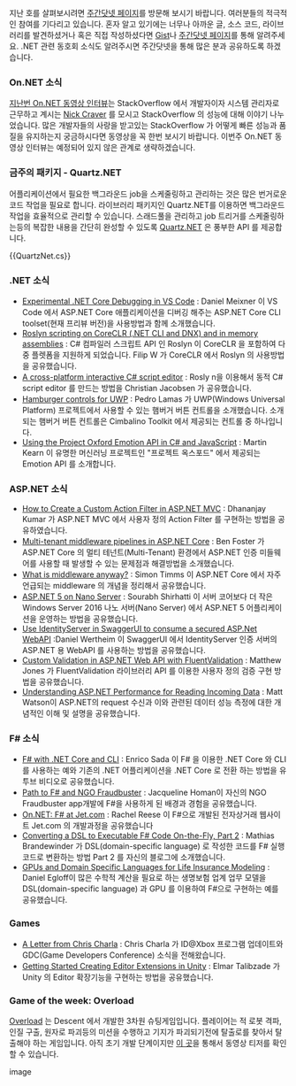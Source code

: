 지난 호를 살펴보시려면 [주간닷넷 페이지](https://www.facebook.com/jugan.net/)를 방문해 보시기 바랍니다. 여러분들의 적극적인 참여를 기다리고 있습니다. 혼자 알고 있기에는 너무나 아까운 글, 소스 코드, 라이브러리를 발견하셨거나 혹은 직접 작성하셨다면 [Gist](https://gist.github.com/options/e9fc443b8c882157fe4a)나 [주간닷넷 페이지](https://www.facebook.com/jugan.net/)를 통해 알려주세요. .NET 관련 동호회 소식도 알려주시면 주간닷넷을 통해 많은 분과 공유하도록 하겠습니다.

### On.NET 소식
[지난번 On.NET 동영상 인터뷰](https://www.youtube.com/watch?v=DJn8-Psznsw)는 StackOverflow 에서 개발자이자 시스템 관리자로 근무하고 계시는 [Nick Craver](http://nickcraver.com/) 를 모시고 StackOverflow 의 성능에 대해 이야기 나누었습니다. 
많은 개발자들의 사랑을 받고있는 StackOverflow 가 어떻게 빠른 성능과 품질을 유지하는지 궁금하시다면 동영상을 꼭 한번 보시기 바랍니다. 이번주 On.NET 동영상 인터뷰는 예정되어 있지 않은 관계로 생략하겠습니다.

### 금주의 패키지 - Quartz.NET
어플리케이션에서 필요한 백그라운드 job을 스케줄링하고 관리하는 것은 많은 번거로운 코드 작업을 필요로 합니다. 라이브러리 패키지인 Quartz.NET를 이용하면 백그라운드 작업을 효율적으로 관리할 수 있습니다. 스래드풀을 관리하고 job 트리거를 스케줄링하는등의 복잡한 내용을 간단히 완성할 수 있도록 [Quartz.NET](http://www.quartz-scheduler.net/) 은 풍부한 API 를 제공합니다.

<section>
{{QuartzNet.cs}}<script src="https://gist.github.com/bleroy/1f3f752dfebde0e9ae7b.js"></script>
</section>


### .NET 소식
* [Experimental .NET Core Debugging in VS Code](https://blogs.msdn.microsoft.com/visualstudioalm/2016/03/10/experimental-net-core-debugging-in-vs-code/) : Daniel Meixner 이 VS Code 에서 ASP.NET Core 애플리케이션을 디버깅 해주는 ASP.NET Core CLI toolset(현재 프리뷰 버전)을 사용방법과 함께 소개했습니다.
* [Roslyn scripting on CoreCLR (.NET CLI and DNX) and in memory assemblies](http://www.strathweb.com/2016/03/roslyn-scripting-on-coreclr-net-cli-and-dnx-and-in-memory-assemblies/) :  C# 컴파일러 스크립트 API 인 Roslyn 이 CoreCLR 을 포함하여 다중 플렛폼을 지원하게 되었습니다. Filip W 가 CoreCLR 에서 Roslyn 의 사용방법을 공유했습니다.
* [A cross-platform interactive C# script editor](http://www.jayway.com/2016/03/09/interactive-c-script-editor-built-electron-edgejs/) : Rosly n을 이용해서 동적 C# script editor 를 만드는 방법을 Christian Jacobsen 가 공유했습니다.
* [Hamburger controls for UWP](https://www.pedrolamas.com/2016/03/07/cimbalino-toolkit-hamburger-controls-for-uwp/) : Pedro Lamas 가 UWP(Windows Universal Platform) 프로젝트에서 사용할 수 있는 햄버거 버튼 컨트롤을 소개했습니다. 소개되는 햄버거 버튼 컨트롤은 Cimbalino Toolkit 에서 제공되는 컨트롤 중 하나입니다.
* [Using the Project Oxford Emotion API in C# and JavaScript](http://blogs.msdn.com/b/martinkearn/archive/2016/03/07/using-the-project-oxford-emotion-api-in-c-and-javascript.aspx) : Martin Kearn 이 유명한 머신러닝 프로젝트인 "프로젝트 옥스포드" 에서 제공되는 Emotion API 를 소개합니다.

### ASP.NET 소식
* [How to Create a Custom Action Filter in ASP.NET MVC](http://www.infragistics.com/community/blogs/dhananjay_kumar/archive/2016/03/04/how-to-create-a-custom-action-filter-in-asp-net-mvc.aspx) : Dhananjay Kumar 가 ASP.NET MVC 에서 사용자 정의 Action Filter 를 구현하는 방법을 공유하였습니다.
* [Multi-tenant middleware pipelines in ASP.NET Core](http://benfoster.io/blog/aspnet-core-multi-tenant-middleware-pipelines) : Ben Foster 가 ASP.NET Core 의 멀티 테넌트(Multi-Tenant) 환경에서 ASP.NET 인증 미들웨어를 사용할 때 발생할 수 있는 문제점과 해결방법을 소개했습니다.
* [What is middleware anyway?](http://aspnetmonsters.com/2016/03/2016-02-28-what-is-middleware-anyway/) : Simon Timms 이 ASP.NET Core 에서 자주 언급되는 middleware 의 개념을 정리해서 공유했습니다.
* [ASP.NET 5 on Nano Server](http://docs.asp.net/en/latest/tutorials/nano-server.html) : Sourabh Shirhatti 이 서버 코어보다 더 작은 Windows Server 2016 나노 서버(Nano Server) 에서 ASP.NET 5 어플리케이션을 운영하는 방법을 공유했습니다.
* [Use IdentityServer in SwaggerUI to consume a secured ASP.Net WebAPI](http://danielwertheim.se/use-identityserver-in-swaggerui-to-consume-a-secured-asp-net-webapi/) :Daniel Wertheim 이 SwaggerUI 에서 IdentityServer 인증 서버의 ASP.NET 용 WebAPI 를 사용하는 방법을 공유했습니다.
* [Custom Validation in ASP.NET Web API with FluentValidation](http://www.exceptionnotfound.net/custom-validation-in-asp-net-web-api-with-fluentvalidation/) : Matthew Jones 가 FluentValidation 라이브러리 API 를 이용한 사용자 정의 검증 구현 방법을  공유했습니다.
* [Understanding ASP.NET Performance for Reading Incoming Data](http://stackify.com/understanding-asp-net-performance-for-reading-incoming-data/) : Matt Watson이 ASP.NET의 request 수신과 이와 관련된 데이터 성능 측정에 대한 개념적인 이해 및 설명을 공유했습니다.

### F# 소식
* [F# with .NET Core and CLI](https://www.youtube.com/watch?v=_0Q-Q2UeyP0) : Enrico Sada 이 F# 을 이용한 .NET Core 와 CLI 를 사용하는 예와 기존의 .NET 어플리케이션을 .NET Core 로 전환 하는 방법을 유투브 비디오로 공유했습니다.
* [Path to F# and NGO Fraudbuster](https://www.youtube.com/watch?v=nZwQ9JVl-d8&feature=youtu.be) : Jacqueline Homan이 자신의 NGO Fraudbuster app개발에 F#을 사용하게 된 배경과 경험을 공유했습니다.
* [On.NET: F# at Jet.com](https://blogs.msdn.microsoft.com/dotnet/2016/03/08/on-net-332016-rachel-reese-on-f-at-jet-com/) : Rachel Reese 이 F#으로 개발된 전자상거래 웹사이트 Jet.com 의 개발과정을 공유했습니다
* [Converting a DSL to Executable F# Code On-the-Fly, Part 2](http://brandewinder.com/2016/03/06/converting-dsl-to-fsharp-code-part-2/) : Mathias Brandewinder 가 DSL(domain-specific language) 로 작성한 코드를 F# 실행코드로 변환하는 방법 Part 2 를 자신의 블로그에 소개했습니다.
* [GPUs and Domain Specific Languages for Life Insurance Modeling](http://blog.quantalea.com/?p=9321) : Daniel Egloff이 많은 수학적 계산을 필요로 하는 생명보험 업계 업무 모델을 DSL(domain-specific language) 과 GPU 를 이용하여 F#으로 구현하는 예를 공유했습니다.

### Games
* [A Letter from Chris Charla](http://news.xbox.com/2016/03/14/letter-chris-charla-idxbox-updates-gdc/) : Chris Charla 가 ID@Xbox 프로그램 업데이트와 GDC(Game Developers Conference) 소식을 전해왔습니다.
* [Getting Started Creating Editor Extensions in Unity](http://appgoodies.net/unity/getting-started-creating-editor-extensions-in-unity/) : Elmar Talibzade 가 Unity 의 Editor 확장기능을 구현하는 방법을 공유했습니다.

### Game of the week: Overload
[Overload](http://playoverload.com/) 는 Descent 에서 개발한 3차원 슈팅게임입니다. 플레이어는 적 로봇 격파, 인질 구출, 원자로 파괴등의 미션을 수행하고 기지가 파괴되기전에 탈출로를 찾아서 탈출해야 하는 게임입니다. 아직 초기 개발 단계이지만 [이 곳](http://store.steampowered.com/app/450220/)을 통해서 동영상 티저를 확인할 수 있습니다.

image